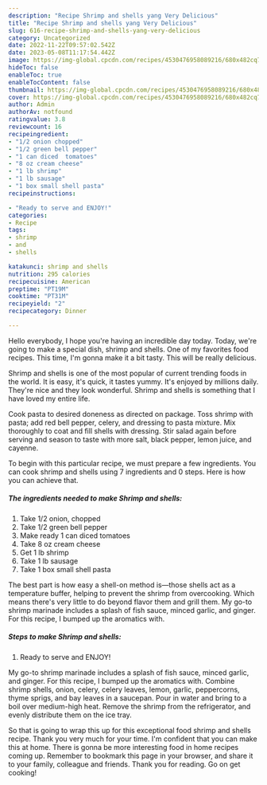```yaml
---
description: "Recipe Shrimp and shells yang Very Delicious"
title: "Recipe Shrimp and shells yang Very Delicious"
slug: 616-recipe-shrimp-and-shells-yang-very-delicious
category: Uncategorized
date: 2022-11-22T09:57:02.542Z
date: 2023-05-08T11:17:54.442Z
image: https://img-global.cpcdn.com/recipes/4530476958089216/680x482cq70/shrimp-and-shells-recipe-main-photo.jpg
hideToc: false
enableToc: true
enableTocContent: false
thumbnail: https://img-global.cpcdn.com/recipes/4530476958089216/680x482cq70/shrimp-and-shells-recipe-main-photo.jpg
cover: https://img-global.cpcdn.com/recipes/4530476958089216/680x482cq70/shrimp-and-shells-recipe-main-photo.jpg
author: Admin
authorAv: notfound
ratingvalue: 3.8
reviewcount: 16
recipeingredient:
- "1/2 onion chopped"
- "1/2 green bell pepper"
- "1 can diced  tomatoes"
- "8 oz cream cheese"
- "1 lb shrimp"
- "1 lb sausage"
- "1 box small shell pasta"
recipeinstructions:

- "Ready to serve and ENJOY!"
categories:
- Recipe
tags:
- shrimp
- and
- shells

katakunci: shrimp and shells 
nutrition: 295 calories
recipecuisine: American
preptime: "PT19M"
cooktime: "PT31M"
recipeyield: "2"
recipecategory: Dinner

---
```



Hello everybody, I hope you're having an incredible day today. Today, we're going to make a special dish, shrimp and shells. One of my favorites food recipes. This time, I'm gonna make it a bit tasty. This will be really delicious.

Shrimp and shells is one of the most popular of current trending foods in the world. It is easy, it's quick, it tastes yummy. It's enjoyed by millions daily. They're nice and they look wonderful. Shrimp and shells is something that I have loved my entire life.

Cook pasta to desired doneness as directed on package. Toss shrimp with pasta; add red bell pepper, celery, and dressing to pasta mixture. Mix thoroughly to coat and fill shells with dressing. Stir salad again before serving and season to taste with more salt, black pepper, lemon juice, and cayenne.


To begin with this particular recipe, we must prepare a few ingredients. You can cook shrimp and shells using 7 ingredients and 0 steps. Here is how you can achieve that.

<!--inarticleads1-->

##### The ingredients needed to make Shrimp and shells:

1. Take 1/2 onion, chopped
1. Take 1/2 green bell pepper
1. Make ready 1 can diced  tomatoes
1. Take 8 oz cream cheese
1. Get 1 lb shrimp
1. Take 1 lb sausage
1. Take 1 box small shell pasta


The best part is how easy a shell-on method is—those shells act as a temperature buffer, helping to prevent the shrimp from overcooking. Which means there&#39;s very little to do beyond flavor them and grill them. My go-to shrimp marinade includes a splash of fish sauce, minced garlic, and ginger. For this recipe, I bumped up the aromatics with. 

<!--inarticleads2-->

##### Steps to make Shrimp and shells:


1. Ready to serve and ENJOY!

My go-to shrimp marinade includes a splash of fish sauce, minced garlic, and ginger. For this recipe, I bumped up the aromatics with. Combine shrimp shells, onion, celery, celery leaves, lemon, garlic, peppercorns, thyme sprigs, and bay leaves in a saucepan. Pour in water and bring to a boil over medium-high heat. Remove the shrimp from the refrigerator, and evenly distribute them on the ice tray. 

So that is going to wrap this up for this exceptional food shrimp and shells recipe. Thank you very much for your time. I'm confident that you can make this at home. There is gonna be more interesting food in home recipes coming up. Remember to bookmark this page in your browser, and share it to your family, colleague and friends. Thank you for reading. Go on get cooking!
